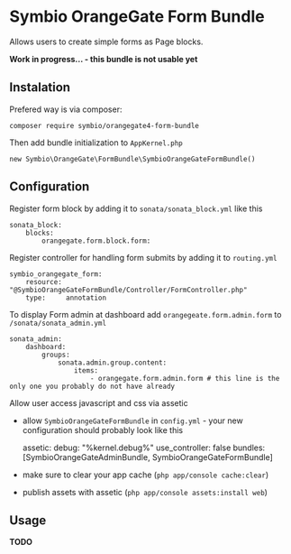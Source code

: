 # Symbio OrangeGate Form Bundle

Allows users to create simple forms as Page blocks.
 
**Work in progress... - this bundle is not usable yet**

## Instalation
Prefered way is via composer:

    composer require symbio/orangegate4-form-bundle

Then add bundle initialization to ````AppKernel.php````

    new Symbio\OrangeGate\FormBundle\SymbioOrangeGateFormBundle()
    
## Configuration
Register form block by adding it to ````sonata/sonata_block.yml```` like this

    sonata_block:
        blocks:
            orangegate.form.block.form:

Register controller for handling form submits by adding it to ````routing.yml````

    symbio_orangegate_form:
        resource: "@SymbioOrangeGateFormBundle/Controller/FormController.php"
        type:     annotation

To display Form admin at dashboard add ````orangegeate.form.admin.form```` to ````/sonata/sonata_admin.yml````

    sonata_admin:
        dashboard:
            groups:
                sonata.admin.group.content:
                    items:
                        - orangegate.form.admin.form # this line is the only one you probably do not have already

Allow user access javascript and css via assetic

- allow ````SymbioOrangeGateFormBundle```` in ````config.yml```` - your new configuration should probably look like this
    

    assetic:
        debug:          "%kernel.debug%"
        use_controller: false
        bundles:        [SymbioOrangeGateAdminBundle, SymbioOrangeGateFormBundle]

    
- make sure to clear your app cache (````php app/console cache:clear````)
- publish assets with assetic (````php app/console assets:install web````)
  
## Usage
**TODO**